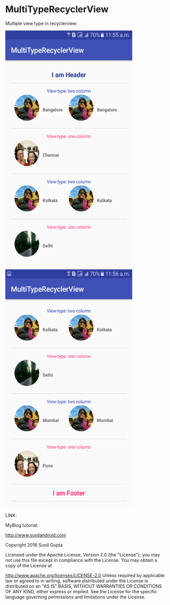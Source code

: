 # MultiTypeRecyclerView
Multiple view type in recyclerview


<img src="https://github.com/sunil676/MultiTypeRecyclerView/blob/master/Screenshot_20161127-115559.png" width="400" height="750"/>
<img src="https://github.com/sunil676/MultiTypeRecyclerView/blob/master/Screenshot_20161127-115606.png" width="400" height="750"/>

LINK:

MyBlog tutorial:

http://www.sunilandroid.com

Copyright 2016 Sunil Gupta

Licensed under the Apache License, Version 2.0 (the "License"); you may not use this file except in compliance with the License. You may obtain a copy of the License at

http://www.apache.org/licenses/LICENSE-2.0 Unless required by applicable law or agreed to in writing, software distributed under the License is distributed on an "AS IS" BASIS, WITHOUT WARRANTIES OR CONDITIONS OF ANY KIND, either express or implied. See the License for the specific language governing permissions and limitations under the License.

